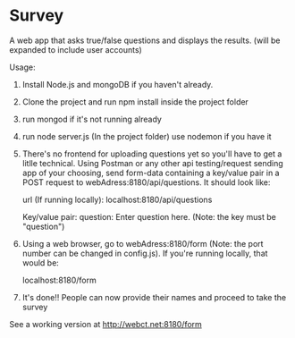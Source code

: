 # Survey

A web app that asks true/false questions and displays the results. (will be expanded to include user accounts)

Usage:

  1)  Install Node.js and mongoDB if you haven't already. 
  
  2)  Clone the project and run npm install inside the project folder
  
  3) run mongod if it's not running already
  
  4) run node server.js (In the project folder) use nodemon if you have it
  
  5)  There's no frontend for uploading questions yet so you'll have to get 
      a litlle technical. Using Postman or any other api testing/request sending app
      of your choosing, send form-data containing a key/value pair in a POST 
      request to webAdress:8180/api/questions. It should look like:
      
      url (If running locally): 
        localhost:8180/api/questions
      
      Key/value pair:
        question: Enter question here. (Note: the key must be "question")
  
  3)  Using a web browser, go to webAdress:8180/form (Note: the port number can be changed in config.js).
      If you're running locally, that would be:
      
      localhost:8180/form
  
  4)  It's done!! People can now provide their names and proceed to take the survey

See a working version at http://webct.net:8180/form
